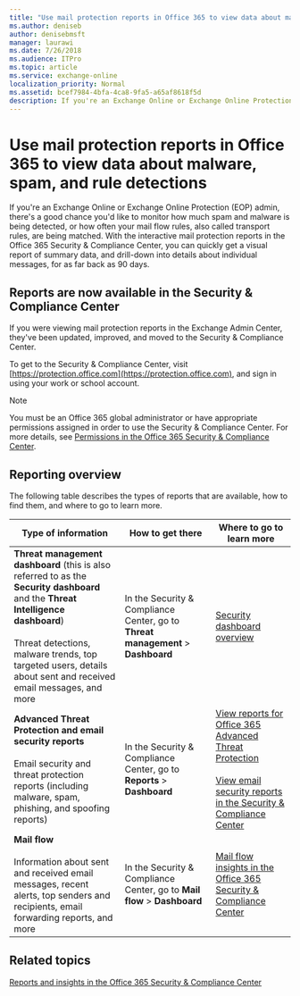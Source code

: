 ```yaml
---
title: "Use mail protection reports in Office 365 to view data about malware, spam, and rule detections"
ms.author: deniseb
author: denisebmsft
manager: laurawi
ms.date: 7/26/2018
ms.audience: ITPro
ms.topic: article
ms.service: exchange-online
localization_priority: Normal
ms.assetid: bcef7984-4bfa-4ca8-9fa5-a65af8618f5d
description: If you're an Exchange Online or Exchange Online Protection (EOP) admin, there's a good chance you'd like to monitor how much spam and malware is being detected, or how often your mail flow rules, also called transport rules, are being matched. Reports are now available in the Security & Compliance Center. Read this article to get an overview of what's available and how to access these reports.
---
```


# Use mail protection reports in Office 365 to view data about malware, spam, and rule detections

If you're an Exchange Online or Exchange Online Protection (EOP) admin, there's a good chance you'd like to monitor how much spam and malware is being detected, or how often your mail flow rules, also called transport rules, are being matched. With the interactive mail protection reports in the Office 365 Security & Compliance Center, you can quickly get a visual report of summary data, and drill-down into details about individual messages, for as far back as 90 days. 
  
## Reports are now available in the Security & Compliance Center

If you were viewing mail protection reports in the Exchange Admin Center, they've been updated, improved, and moved to the Security & Compliance Center. 

To get to the Security & Compliance Center, visit [https://protection.office.com](https://protection.office.com), and sign in using your work or school account.

> [!NOTE]
> You must be an Office 365 global administrator or have appropriate permissions assigned in order to use the Security & Compliance Center. For more details, see [Permissions in the Office 365 Security & Compliance Center](https://support.office.com/article/d10608af-7934-490a-818e-e68f17d0e9c1).

## Reporting overview

The following table describes the types of reports that are available, how to find them, and where to go to learn more.

| Type of information  | How to get there  | Where to go to learn more  |
|---------|---------|---------|
| **Threat management dashboard** (this is also referred to as the **Security dashboard** and the **Threat Intelligence dashboard**)</br></br> Threat detections, malware trends, top targeted users, details about sent and received email messages, and more  | In the Security & Compliance Center, go to **Threat management** > **Dashboard** | [Security dashboard overview](https://support.office.com/article/fe0b9b8f-faa9-44ff-8095-4d1b2f507b74)        |
| **Advanced Threat Protection and email security reports** </br></br> Email security and threat protection reports (including malware, spam, phishing, and spoofing reports)  | In the Security & Compliance Center, go to **Reports** > **Dashboard**  | [View reports for Office 365 Advanced Threat Protection](https://support.office.com/article/e47e838c-d99e-4c0b-b9aa-e66c4fae902f) </br></br> [View email security reports in the Security & Compliance Center](https://support.office.com/article/3a137e28-1174-42d5-99af-f18868b43e86) |
| **Mail flow** </br></br> Information about sent and received email messages, recent alerts, top senders and recipients, email forwarding reports, and more  | In the Security & Compliance Center, go to **Mail flow** > **Dashboard**  | [Mail flow insights in the Office 365 Security & Compliance Center](https://support.office.com/article/beb6acaa-6016-4d54-ba7e-3d6d035e2b46) |

## Related topics

[Reports and insights in the Office 365 Security & Compliance Center](https://support.office.com/article/e3e95f68-36e9-4256-bcca-78fe7fe5ea5d)